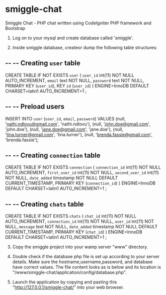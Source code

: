 # smiggle-chat
Smiggle Chat - PHP chat written using CodeIgniter PHP framework and Bootstrap
1. Log on to your mysql and create database called 'smiggle'. 

2. Inside smiggle database, createor dump the following table structures:

--
-- Creating `user` table
--

CREATE TABLE IF NOT EXISTS `user` (
  `user_id` int(11) NOT NULL AUTO_INCREMENT,
  `email` text NOT NULL,
  `password` text NOT NULL,
  PRIMARY KEY (`user_id`),
  KEY `id` (`user_id`)
) ENGINE=InnoDB  DEFAULT CHARSET=latin1 AUTO_INCREMENT=1 ;


--
-- Preload users
--

INSERT INTO `user` (`user_id`, `email`, `password`) VALUES
(null, 'nathi.ndlovu@gmail.com', 'nathi.ndlovu'),
(null, 'john.doe@gmail.com', 'john.doe'),
(null, 'jane.doe@gmail.com', 'jane.doe'),
(null, 'tina.turner@gmail.com', 'tina.turner'),
(null, 'brenda.fassie@gmail.com', 'brenda.fassie');


--
-- Creating `connection` table
--

CREATE TABLE IF NOT EXISTS `connection` (
  `connection_id` int(11) NOT NULL AUTO_INCREMENT,
  `first_user_id` int(11) NOT NULL,
  `second_user_id` int(11) NOT NULL,
  `date_added` timestamp NOT NULL DEFAULT CURRENT_TIMESTAMP,
  PRIMARY KEY (`connection_id`)
) ENGINE=InnoDB  DEFAULT CHARSET=latin1 AUTO_INCREMENT=1 ;



--
-- Creating `chats` table
--

CREATE TABLE IF NOT EXISTS `chats` (
  `chat_id` int(11) NOT NULL AUTO_INCREMENT,
  `connection_id` int(11) NOT NULL,
  `user_id` int(11) NOT NULL,
  `message` text NOT NULL,
  `date_added` timestamp NOT NULL DEFAULT CURRENT_TIMESTAMP,
  PRIMARY KEY (`chat_id`)
) ENGINE=InnoDB  DEFAULT CHARSET=latin1 AUTO_INCREMENT=1 ;


3. Copy the smiggle project into your wamp server "www" directory.

4. Double check if the database php file is set up according to your server details. Make sure the hostname,username,password, and database have correct values. The file content looks as is below and its location is "/www/smiggle-chat/application/config/database.php".


5. Launch the application by copying and pasting this "http://127.0.0.1/smiggle-chat/" into your web browser.




